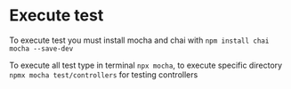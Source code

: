 # Execute test

To execute test you must install mocha and chai with `npm install chai mocha --save-dev`

To execute all test type in terminal `npx mocha`, to execute specific directory `npmx mocha test/controllers` for testing controllers
